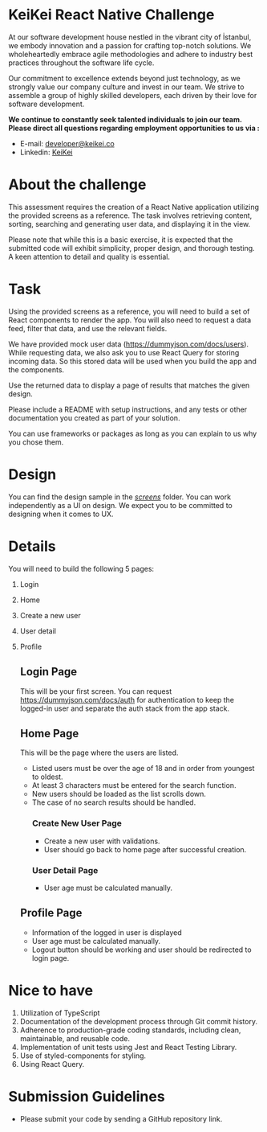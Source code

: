 # KeiKei React Native Challenge

At our software development house nestled in the vibrant city of İstanbul, we embody innovation and a passion for crafting top-notch solutions. We wholeheartedly embrace agile methodologies and adhere to industry best practices throughout the software life cycle.

Our commitment to excellence extends beyond just technology, as we strongly value our company culture and invest in our team. We strive to assemble a group of highly skilled developers, each driven by their love for software development.

**We continue to constantly seek talented individuals to join our team. Please direct all questions regarding employment opportunities to us via :**

- E-mail: [developer@keikei.co](mailto:developer@keikei.co)
- Linkedin: [KeiKei](https://www.linkedin.com/company/keikeico/)

# About the challenge

This assessment requires the creation of a React Native application utilizing the provided screens as a reference. The task involves retrieving content, sorting, searching and generating user data, and displaying it in the view.

Please note that while this is a basic exercise, it is expected that the submitted code will exhibit simplicity, proper design, and thorough testing. A keen attention to detail and quality is essential.

# Task

Using the provided screens as a reference, you will need to build a set of React components to render the app. You will also need to request a data feed, filter that data, and use the relevant fields.

We have provided mock user data (https://dummyjson.com/docs/users). While requesting data, we also ask you to use React Query for storing incoming data. So this stored data will be used when you build the app and the components.

Use the returned data to display a page of results that matches the given design.

Please include a README with setup instructions, and any tests or other documentation you created as part of your solution.

You can use frameworks or packages as long as you can explain to us why you chose them.

# Design

You can find the design sample in the [_screens_](/screens) folder. You can work independently as a UI on design. We expect you to be committed to designing when it comes to UX.

# Details

You will need to build the following 5 pages:

1. Login
2. Home
3. Create a new user
4. User detail
5. Profile

   ## Login Page

   This will be your first screen. You can request https://dummyjson.com/docs/auth for authentication to keep the logged-in user and separate the auth stack from the app stack.

   ## Home Page

   This will be the page where the users are listed.

   - Listed users must be over the age of 18 and in order from youngest to oldest.
   - At least 3 characters must be entered for the search function.
   - New users should be loaded as the list scrolls down.
   - The case of no search results should be handled.
     ### Create New User Page
     - Create a new user with validations.
     - User should go back to home page after successful creation.
     ### User Detail Page
     - User age must be calculated manually.

   ## Profile Page

   - Information of the logged in user is displayed
   - User age must be calculated manually.
   - Logout button should be working and user should be redirected to login page.

# Nice to have

1. Utilization of TypeScript
2. Documentation of the development process through Git commit history.
3. Adherence to production-grade coding standards, including clean, maintainable, and reusable code.
4. Implementation of unit tests using Jest and React Testing Library.
5. Use of styled-components for styling.
6. Using React Query.

# Submission Guidelines

- Please submit your code by sending a GitHub repository link.
